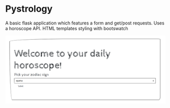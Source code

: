 # Pystrology
A basic flask application which features a form and get/post requests. Uses a horoscope API. HTML templates styling with bootswatch

<p align="center">
  <img src="https://raw.githubusercontent.com/GitHub-Valie/pystrology/master/home.png" />
</p>

